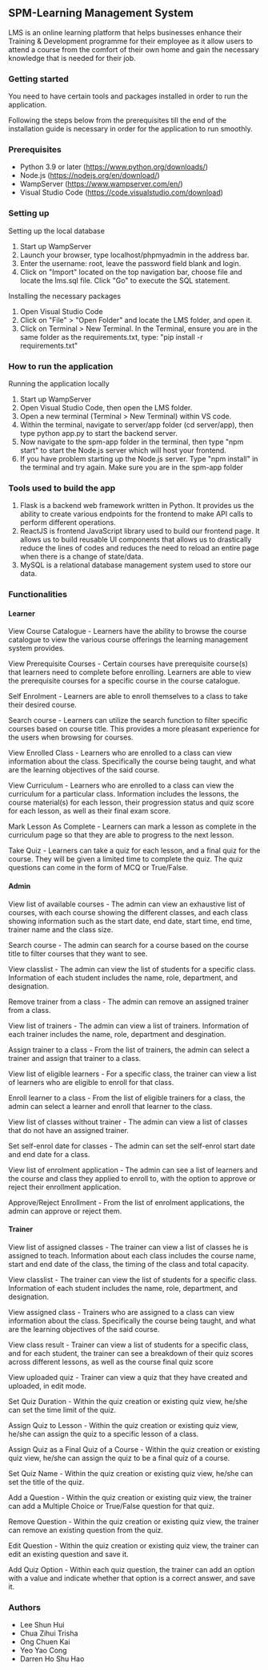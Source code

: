 
## SPM-Learning Management System
LMS is an online learning platform that helps businesses enhance their Training & Development programme for their employee as it allow users to attend a course from the comfort of their own home and gain the necessary knowledge that is needed for their job.

### Getting started
You need to have certain tools and packages installed in order to run the application.

Following the steps below from the prerequisites till the end of the installation guide is necessary in order for the application to run smoothly.

### Prerequisites
- Python 3.9 or later (https://www.python.org/downloads/)
- Node.js (https://nodejs.org/en/download/)
- WampServer (https://www.wampserver.com/en/)
- Visual Studio Code (https://code.visualstudio.com/download)

### Setting up

Setting up the local database
1. Start up WampServer
2. Launch your browser, type localhost/phpmyadmin in the address bar.
3. Enter the username: root, leave the password field blank and login.
4. Click on "Import" located on the top navigation bar, choose file and locate the lms.sql file. Click "Go" to execute the SQL statement.

Installing the necessary packages
1. Open Visual Studio Code
2. Click on "File" > "Open Folder" and locate the LMS folder, and open it.
3. Click on Terminal > New Terminal. In the Terminal, ensure you are in the same folder as the requirements.txt, type: "pip install -r requirements.txt"

### How to run the application
Running the application locally
1. Start up WampServer
2. Open Visual Studio Code, then open the LMS folder.
3. Open a new terminal (Terminal > New Terminal) within VS code.
4. Within the terminal, navigate to server/app folder (cd server/app), then type python app.py to start the backend server.
5. Now navigate to the spm-app folder in the terminal, then type "npm start" to start the Node.js server which will host your frontend.
6. If you have problem starting up the Node.js server. Type "npm install" in the terminal and try again. Make sure you are in the spm-app folder

### Tools used to build the app
1. Flask is a backend web framework written in Python. It provides us the ability to create various endpoints for the frontend to make API calls to perform different operations.
2. ReactJS is frontend JavaScript library used to build our frontend page. It allows us to build reusable UI components that allows us to drastically reduce the lines of codes and reduces the need to reload an entire page when there is a change of state/data.
3. MySQL is a relational database management system used to store our data.


### Functionalities

#### Learner
View Course Catalogue - Learners have the ability to browse the course catalogue to view the various course offerings the learning management system provides.

View Prerequisite Courses - Certain courses have prerequisite course(s) that learners need to complete before enrolling. Learners are able to view the prerequisite courses for a specific course in the course catalogue.

Self Enrolment - Learners are able to enroll themselves to a class to take their desired course.

Search course - Learners can utilize the search function to filter   specific courses based on course title. This provides a more pleasant experience for the users when browsing for courses.

View Enrolled Class - Learners who are enrolled to a class can view information about the class. Specifically the course being taught, and what are the learning objectives of the said course.

View Curriculum - Learners who are enrolled to a class can view the curriculum for a particular class. Information includes the lessons, the course material(s) for each lesson, their progression status and quiz score for each lesson, as well as their final exam score.

Mark Lesson As Complete - Learners can mark a lesson as complete in the curriculum page so that they are able to progress to the next lesson.

Take Quiz - Learners can take a quiz for each lesson, and a final quiz for the course. They will be given a limited time to complete the quiz. The quiz questions can come in the form of MCQ or True/False.

#### Admin
View list of available courses - The admin can view an exhaustive list of courses, with each course showing the different classes, and each class showing information such as the start date, end date, start time, end time, trainer name and the class size.

Search course - The admin can search for a course based on the course title to filter courses that they want to see. 

View classlist - The admin can view the list of students for a specific class. Information of each student includes the name, role, department, and designation.

Remove trainer from a class - The admin can remove an assigned trainer from a class.

View list of trainers - The admin can view a list of trainers. Information of each trainer includes the name, role, department and desgination. 

Assign trainer to a class - From the list of trainers, the admin can select a trainer and assign that trainer to a class.

View list of eligible learners - For a specific class, the trainer can view a list of learners who are eligible to enroll for that class.

Enroll learner to a class - From the list of eligible trainers for a class, the admin can select a learner and enroll that learner to the class.

View list of classes without trainer - The admin can view a list of classes that do not have an assigned trainer.

Set self-enrol date for classes - The admin can set the self-enrol start date and end date for a class. 

View list of enrolment application - The admin can see a list of learners and the course and class they applied to enroll to, with the option to approve or reject their enrollment application.

Approve/Reject Enrollment - From the list of enrolment applications, the admin can approve or reject them.

#### Trainer
View list of assigned classes - The trainer can view a list of classes he is assigned to teach. Information about each class includes the course name, start and end date of the class, the timing of the class and total capacity. 

View classlist - The trainer can view the list of students for a specific class. Information of each student includes the name, role, department, and designation.

View assigned class - Trainers who are assigned to a class can view information about the class. Specifically the course being taught, and what are the learning objectives of the said course.

View class result - Trainer can view a list of students for a specific class, and for each student, the trainer can see a breakdown of their quiz scores across different lessons, as well as the course final quiz score

View uploaded quiz - Trainer can view a quiz that they have created and uploaded, in edit mode. 

Set Quiz Duration - Within the quiz creation or existing quiz view, he/she can set the time limit of the quiz.

Assign Quiz to Lesson - Within the quiz creation or existing quiz view, he/she can assign the quiz to a specific lesson of a class.

Assign Quiz as a Final Quiz of a Course - Within the quiz creation or existing quiz view, he/she can assign the quiz to be a final quiz of a course.

Set Quiz Name - Within the quiz creation or existing quiz view, he/she can set the title of the quiz.

Add a Question - Within the quiz creation or existing quiz view, the trainer can add a Multiple Choice or True/False question for that quiz.

Remove Question - Within the quiz creation or existing quiz view, the trainer can remove an existing question from the quiz.

Edit Question - Within the quiz creation or existing quiz view, the trainer can edit an existing question and save it.

Add Quiz Option - Within each quiz question, the trainer can add an option with a value and indicate whether that option is a correct answer, and save it.


### Authors
- Lee Shun Hui 
- Chua Zihui Trisha
- Ong Chuen Kai
- Yeo Yao Cong 
- Darren Ho Shu Hao